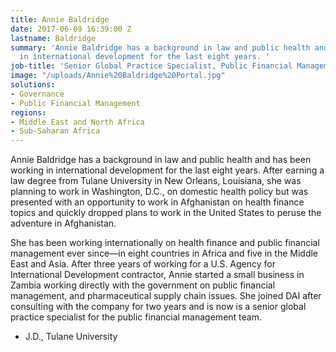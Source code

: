 ```yaml
---
title: Annie Baldridge
date: 2017-06-09 16:39:00 Z
lastname: Baldridge
summary: 'Annie Baldridge has a background in law and public health and has been working
  in international development for the last eight years. '
job-title: 'Senior Global Practice Specialist, Public Financial Management '
image: "/uploads/Annie%20Baldridge%20Portal.jpg"
solutions:
- Governance
- Public Financial Management
regions:
- Middle East and North Africa
- Sub-Saharan Africa
---
```


Annie Baldridge has a background in law and public health and has been working in international development for the last eight years. After earning a law degree from Tulane University in New Orleans, Louisiana, she was  planning to work in Washington, D.C., on domestic health policy but was presented with an opportunity to work in Afghanistan on health finance topics and quickly dropped plans to work in the United States to peruse the adventure in Afghanistan.  

She has been working internationally on health finance and public financial management ever since—in eight countries in Africa and five in the Middle East and Asia. After three years of working for a U.S. Agency for International Development contractor, Annie started a small business in Zambia working directly with the government on public financial management, and pharmaceutical supply chain issues. She joined DAI after consulting with the company for two years and is now is a senior global practice specialist for the public financial management team.

* J.D., Tulane University